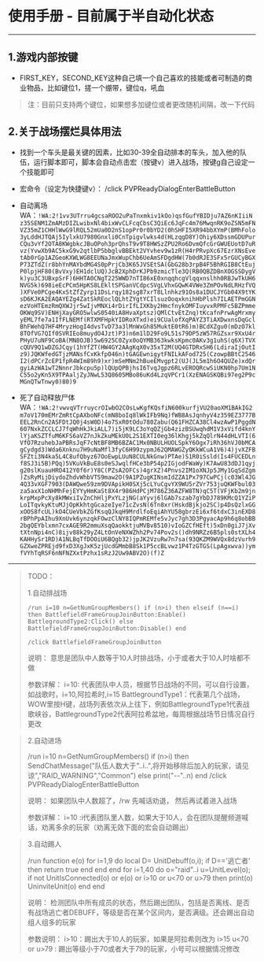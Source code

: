 # 使用手册 - 目前属于半自动化状态

- - -

## 1.游戏内部按键
* FIRST_KEY，SECOND_KEY这种自己填一个自己喜欢的技能或者可制造的商业物品，比如键位1，搓一个绷带，键位q，吼血
>注：目前只支持两个键位，如果想多加键位或者更改随机间隔，改一下代码

## 2.关于战场摆烂具体用法
* 找到一个车头是最关键的因素，比如30-39全自动排本的车头，加入他的队伍，运行脚本即可，脚本会自动点击宏（按键v）进入战场，按键g自己设定一个技能即可

* 宏命令（设定为快捷键v）：
/click PVPReadyDialogEnterBattleButton
* 自动离场WA：```!WA:2!1vv3UTrru4gcsaROO2uPaTnxmkiv1kOo)qsfGufYBIDju7AZ6nKIiiNz35SENM1ZmAMzDIZLwibxNl4bixWvCLFcqCbsC3QiEc6JqFc4m76MwqnRK9oZSN5mFNVZ35mZ1CHHlWwG9lRQL52mUa0D2nS1opPr0r0bYD2(0hSHFI5XR94bbXYmP(BMhFolo3yLddHJTQAj5IylxkU7980Gnxli0CnTpigvlwks4d(HLzqgD8Y)Ohiy6XDssmGDUPurCQu3vYf2OTA8KWgbkcJBuOPoh3prQhsT9v9T8HWSzZPU2Ro6DvmQfcGrGWUEUotD7uRvz(YvwXb9AC5kxG9v2qtlbP5bbglvBBEkt2VYvhev9w1zR(H4rPRvpXc67EzrXNsEvetAb0rGp1AZGeoKXWLWG8EEUNaJmxWupChb6UeAmSFDgdHW(7b0dRJE3SFx5rGUCyBGXP73ZTdZ(r8bhYnMAYbdMG4S0pPrjCb3K65JVSEtSA(GbG28b3rpB4F5BhRGIB8CtEujP0lpjHF80(BvVxy)EH1dclUQ)JcB2XphDrKJPb9zmicTle3Q(RB0QBZDBnXOGSSDygVk)yu3C3UBxpSrF)6HHTA0CNgT225WWD7nTI86xE0xnqqhcgVlqqxnslhh0RBJwTkUH6NVG5k)698ieEcPCm5HpKS8LEkltSPGanVCdpcSVgLVhxGQwK4VWe3ZmPOvNdLRHzfVQ)XFVe0PCge4KxStZfZyrp11DsLrqy182sg87xrT8Llnhkz91Os8a1DUCJYGb04X9tYKsD6KJKA2EAQAYEZg4ZatSkREoclQLhtZYgtYCIlsuzOoqxknihHbPlsh7ILAETPmGGNezVoHTEmzRmQXWJjr5wIjvMNXi4rDirIfLIXKby2HmcfnykOMFIuyvxRPMFc5BZPmmeOKWq9SV)ENHjXayGRO5wlwS0540iA8HvaXptsz)QMlCtvEtZnq)tKcafnPrwAgMrxmyyEML7fe7a1IfFLNEMf(RTXMFHpkYIDRoXTxd)ei9CUalofXqPAYZ3TiAXDwxnsDqGclBhFWehQ7HF4MryzHogI4dvsTvD73a3lMnWxGh85MuktE0tR6)m)BCdXZgu0(mDzO7kl8TOfVG7QIf0SVRIEo8muydO4Jzt)P3)n6m1lD29Fo9L51s79DP5zW57RGZsxr9XxU4rPHyU7uNF9CoBA(MN8OJB)5w6925C0Zyx0oQYMB363kwksKpmc0AKv3g1uhS(q6X)TVXcQUV9Q1wDZGJCqy(1hYfZT(HW4GY2AAgKqX0v35xT2M(UQ4GTDRxSH6(LdiraIjOutIz9)JQKWfedGTjzMANsfCxKkfpO46n)tGAGEwnigytFNILkAFod725(CzowpBBtC2546I2(dPCrZcEP1fpR4WIm89h9)xr)mSeMNm2hBueEMvgpt2(UJ(JL5m1h6O4QUZe)xdQrgyiAzWA1wT2NnnrJbkcpu5p)lQUpQPBjhsI6TvqJgpz6RLvEROQRcwSiUKN0hp7Um1NC55o2yKn5X9TPAaljZyJNwL53Q8605MBo86uKd4LzqVPCr1(XzENAGSKQBi97eg2P9cMGnQTwTnwy0)80)9```
* 死了自动释放尸体WA：```!WA:2!vwvqVTrruycrOIwbO2COsLwKgfKQsfiN600kurfjVU20aoXM1BAkIG2m7oV170mEMrZmRtCpAXboNFc(mN8boIq8lWkIFb9Nq)fWB8AsJqnhyV4z359EZ3777BEEL2RnCn2ASFDtJQ0j4sW0D)4o7SxR0tOdu780Zabu(Q61FHZCA38Cl4wzAwP1PggdN607NxkZCCLCJ7fqWhHkJkiALL7)i5jK9LC3oYqQZjGb4zizBSUwqhdM1V3xVifd4knYlYjaKSZTfuM6KFS6aVZ7nJkZkuMEkU0L2S1EXTI0eg36lKhgj5kZqQlrN44dHLVTI(6VfO7RzuhebJaPBRsJqF7cNtBF8MB6BZAC1Mx0NBULHUOLSpkY6Ogx7iRh36hVJ0bMCAgCydgd3)Wda6Xnknu7H9uNaMfl3fyC6H99zypmJ62QMAWGZyQKkWCuA1V6)4)jvXZFBSFZti3N4ka5L4C8ufQbyz67OoEwpLUuN8CULNkGnw)PTAe)S1R0iSsld(Is4FUCEDLnf8SJ3i5B)PQq)5VKuVkBuE8s0eSJwqlfHCe3bP54p2IGjodFWaWy)K7AwU83dDJ1qyjg20slKuauHRO412Y0f6r)Y8C(PZsA2OFCs)4grXZ)4Pnvs2IM1oXNJp5JMy1GqSdZgm)ZsRyMijDiydoZhdvWhbVTS9maw2O(9A1PZugKINsmIdZZA1Px797CwPCj(c03Wl4JG4Q33vXGF7903(DAWQwe59zm9DVApikH0SXj5cLYuCgvYX9WU5rZVr753juQKWFbul03za5axX1oNHMhFejEYYyHmKaSt8X4r986HdPCjM786Z36AZFW8TN)qC5T(VFjKb2m9jnkrpMxpPcXy8kMWxiIvZnChHljPxYLzjNG(aYyvj6lGAb7szab7gYbDJ789KMcQ1YZiPLoITqvkyKtuMJjOpKkhtgGcazeIye71cZvsN(6Tn8xr(HskdBjkjo2SC)p4DsQzlxGGxOOS8fcUL)kO4CUeVbkZGfKsqQJkqH9MrdlfoEqiAhYU58gbrzEi6xf6tdxC3inEXD8rBPhPpAIhu9XnUvk6ynzqkFOwzClNY8IQPmREMfe5vJyc7gh3D3PgyacAp9h6q8obBB2bgQEYblxmn7cxAGE9R2mmuXsqQaokktjuMVBv8510)vIoGZCfHEft)5xDn0giJ7jXvtXtnNpi4nC)8ijv88k29yZ4LtOnVeNXWZhh2Pv74Pov2s()dh9NRZz6B5pls0stXLh4KAHHySr1RD)A1NLBqTfDOOiU6BQgb32)jpJK2VzuRw7n7sa(93QKZM9WVQx8dzVurh9GZXweZPREjd9fxD3XgJxK5zjUcdGMmbB8Sk1P5ccBLvwz1P4TzGTGS(LpAgxwva))ymfVYhTqRSF6nNFNZXxtPzhx1sRzJ2Uw9ABV2O)(f)Z```
- - -

>TODO：
> 
> 1.自动排战场
> 
> ```/run i=10 n=GetNumGroupMembers() if (n>i) then elseif (n==i) then BattlefieldFrameGroupJoinButton:Enable() BattlegroundType2:Click() else BattlefieldFrameGroupJoinButton:Disable() end``` 
> 
> ```/click BattlefieldFrameGroupJoinButton```
> 
> 说明：
> 意思是团队中人数等于10人时排战场，小于或者大于10人时啥都不做
>
> 参数详解：
> i=10: 代表团队中人员，根据节日战场的不同，可以自行设置，如战歌时，i=10,阿拉希时,i=15
> BattlegroundType1：代表第几个战场，WOW里按H键，战场列表依次从上往下，例如BattlegroundType1代表战歌峡谷，BattlegroundType2代表阿拉希盆地，每周根据战场节日情况自行更改

> 2.自动进场
>
> /run i=10 n=GetNumGroupMembers() if (n>i) then SendChatMessage("队伍人数大于"..i..",将开始移除后加入的玩家，请见谅","RAID_WARNING","Common") else print("--"..n) end
> /click PVPReadyDialogEnterBattleButton
> 
> 说明：
> 如果团队中人数超了，/rw 先喊话劝退，  然后再试着进入战场
> 
> 参数详解：
> i=10  :i代表团队里人数，如果大于10人，会在团队提醒频道喊话，劝离多余的玩家（劝离无效下面的宏会自动踢出）

> 3.自动踢人
> 
> /run function e(o) for i=1,9 do local D= UnitDebuff(o,i); if D=='逃亡者' then return true end end end for i=1,40 do o="raid"..i  u=UnitLevel(o); if not UnitIsConnected(o) or e(o) or i>10 or u<70 or u>79 then print(o) UninviteUnit(o)  end end
> 
> 说明：
> 检测团队中所有成员的状态，然后踢出团队，包括是否离线、是否有战场逃亡者DEBUFF，等级是否在某个区间内，是否满级。还会踢出自动组人组多的玩家
> 
> 参数说明：
> i>10：踢出大于10人的玩家，如果是阿拉希则改为 i>15
> u<70 or u>79  : 踢出等级小于70或者大于79的玩家，小号可以根据情况修改
> 
> 